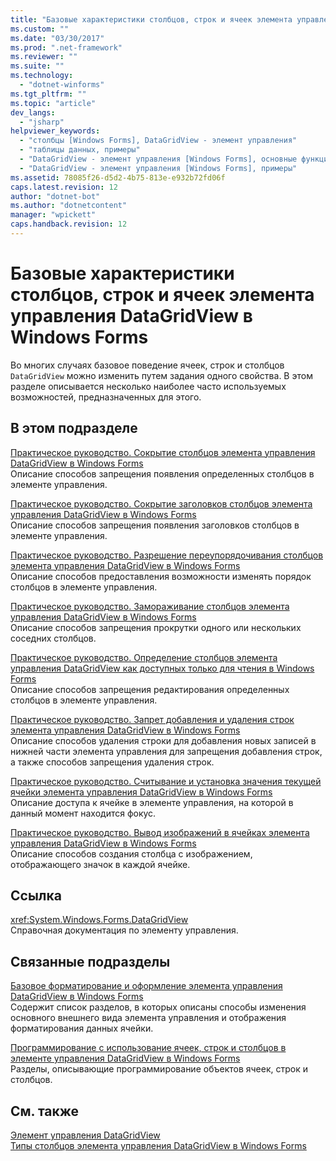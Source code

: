 ```yaml
---
title: "Базовые характеристики столбцов, строк и ячеек элемента управления DataGridView в Windows Forms | Microsoft Docs"
ms.custom: ""
ms.date: "03/30/2017"
ms.prod: ".net-framework"
ms.reviewer: ""
ms.suite: ""
ms.technology: 
  - "dotnet-winforms"
ms.tgt_pltfrm: ""
ms.topic: "article"
dev_langs: 
  - "jsharp"
helpviewer_keywords: 
  - "столбцы [Windows Forms], DataGridView - элемент управления"
  - "таблицы данных, примеры"
  - "DataGridView - элемент управления [Windows Forms], основные функции"
  - "DataGridView - элемент управления [Windows Forms], примеры"
ms.assetid: 78085f26-d5d2-4b75-813e-e932b72fd06f
caps.latest.revision: 12
author: "dotnet-bot"
ms.author: "dotnetcontent"
manager: "wpickett"
caps.handback.revision: 12
---
```

# Базовые характеристики столбцов, строк и ячеек элемента управления DataGridView в Windows Forms
Во многих случаях базовое поведение ячеек, строк и столбцов `DataGridView` можно изменить путем задания одного свойства.  В этом разделе описывается несколько наиболее часто используемых возможностей, предназначенных для этого.  
  
## В этом подразделе  
 [Практическое руководство. Сокрытие столбцов элемента управления DataGridView в Windows Forms](../../../../docs/framework/winforms/controls/how-to-hide-columns-in-the-windows-forms-datagridview-control.md)  
 Описание способов запрещения появления определенных столбцов в элементе управления.  
  
 [Практическое руководство. Сокрытие заголовков столбцов элемента управления DataGridView в Windows Forms](../../../../docs/framework/winforms/controls/how-to-hide-column-headers-in-the-windows-forms-datagridview-control.md)  
 Описание способов запрещения появления заголовков столбцов в элементе управления.  
  
 [Практическое руководство. Разрешение переупорядочивания столбцов элемента управления DataGridView в Windows Forms](../../../../docs/framework/winforms/controls/how-to-enable-column-reordering-in-the-windows-forms-datagridview-control.md)  
 Описание способов предоставления возможности изменять порядок столбцов в элементе управления.  
  
 [Практическое руководство. Замораживание столбцов элемента управления DataGridView в Windows Forms](../../../../docs/framework/winforms/controls/how-to-freeze-columns-in-the-windows-forms-datagridview-control.md)  
 Описание способов запрещения прокрутки одного или нескольких соседних столбцов.  
  
 [Практическое руководство. Определение столбцов элемента управления DataGridView как доступных только для чтения в Windows Forms](../../../../docs/framework/winforms/controls/how-to-make-columns-read-only-in-the-windows-forms-datagridview-control.md)  
 Описание способов запрещения редактирования определенных столбцов в элементе управления.  
  
 [Практическое руководство. Запрет добавления и удаления строк элемента управления DataGridView в Windows Forms](../../../../docs/framework/winforms/controls/prevent-row-addition-and-deletion-datagridview.md)  
 Описание способов удаления строки для добавления новых записей в нижней части элемента управления для запрещения добавления строк,  а также способов запрещения удаления строк.  
  
 [Практическое руководство. Считывание и установка значения текущей ячейки элемента управления DataGridView в Windows Forms](../../../../docs/framework/winforms/controls/get-and-set-the-current-cell-wf-datagridview-control.md)  
 Описание доступа к ячейке в элементе управления, на которой в данный момент находится фокус.  
  
 [Практическое руководство. Вывод изображений в ячейках элемента управления DataGridView в Windows Forms](../../../../docs/framework/winforms/controls/how-to-display-images-in-cells-of-the-windows-forms-datagridview-control.md)  
 Описание способов создания столбца с изображением, отображающего значок в каждой ячейке.  
  
## Ссылка  
 <xref:System.Windows.Forms.DataGridView>  
 Справочная документация по элементу управления.  
  
## Связанные подразделы  
 [Базовое форматирование и оформление элемента управления DataGridView в Windows Forms](../../../../docs/framework/winforms/controls/basic-formatting-and-styling-in-the-windows-forms-datagridview-control.md)  
 Содержит список разделов, в которых описаны способы изменения основного внешнего вида элемента управления и отображения форматирования данных ячейки.  
  
 [Программирование с использование ячеек, строк и столбцов в элементе управления DataGridView в Windows Forms](../../../../docs/framework/winforms/controls/programming-with-cells-rows-and-columns-in-the-datagrid.md)  
 Разделы, описывающие программирование объектов ячеек, строк и столбцов.  
  
## См. также  
 [Элемент управления DataGridView](../../../../docs/framework/winforms/controls/datagridview-control-windows-forms.md)   
 [Типы столбцов элемента управления DataGridView в Windows Forms](../../../../docs/framework/winforms/controls/column-types-in-the-windows-forms-datagridview-control.md)